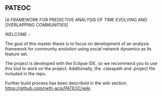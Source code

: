 PATEOC
------
|A FRAMEWORK FOR PREDICTIVE ANALYSIS OF TIME EVOLVING AND OVERLAPPING COMMUNITIES|


WELCOME - 


The goal of this master thesis is to focus on development of an analysis framework for community evolution using social network dynamics as its feature set. 

The project is developed with the Eclipse IDE, so we recommend you to use this tool to work on the project. Additionally, the .classpath and .project file included in the repo.

Further build process has been described in the wiki section.
https://github.com/rwth-acis/PATEOC/wiki


